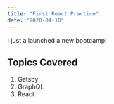 ```yaml
---
title: "First React Practice"
date: "2020-04-10"
---
```


I just a launched a new bootcamp!

## Topics Covered

1. Gatsby
2. GraphQL
3. React
